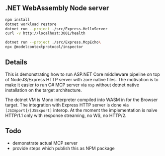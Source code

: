 ## .NET WebAssembly Node server

```sh
npm install
dotnet workload restore
dotnet run --project ./src/Express.HelloServer
curl -v http://localhost:3001/health
```

```sh
dotnet run --project ./src/Express.McpEcho\
npx @modelcontextprotocol/inspector
```

## Details

This is demonstrating how to run ASP.NET Core middleware pipeline on top of NodeJS/Express HTTP server with zore native files. 
The motivation is to make it easier to run C# MCP server via `nxp` without dotnet native installation on the target architecture.

The dotnet VM is Mono interpreter compiled into WASM in for the Browser target.
The integration with Express HTTP server is done via `[JSImport]/[JSExport]` interop.
At the moment the implementation is naive HTTP/1.1 only with response streaming, no WS, no HTTP/2.

## Todo
- demonstrate actual MCP server
- provide steps which publish this as NPM package